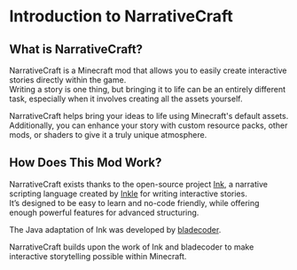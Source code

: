 # Introduction to NarrativeCraft

## What is NarrativeCraft?

NarrativeCraft is a Minecraft mod that allows you to easily create interactive stories directly within the game.  
Writing a story is one thing, but bringing it to life can be an entirely different task, especially when it involves creating all the assets yourself.

NarrativeCraft helps bring your ideas to life using Minecraft's default assets. Additionally, you can enhance your story with custom resource packs, other mods, or shaders to give it a truly unique atmosphere.

## How Does This Mod Work?

NarrativeCraft exists thanks to the open-source project [Ink](https://github.com/inkle/ink), a narrative scripting language created by [Inkle](https://www.inklestudios.com) for writing interactive stories.  
It’s designed to be easy to learn and no-code friendly, while offering enough powerful features for advanced structuring.

The Java adaptation of Ink was developed by [bladecoder](https://github.com/bladecoder).

NarrativeCraft builds upon the work of Ink and bladecoder to make interactive storytelling possible within Minecraft.
